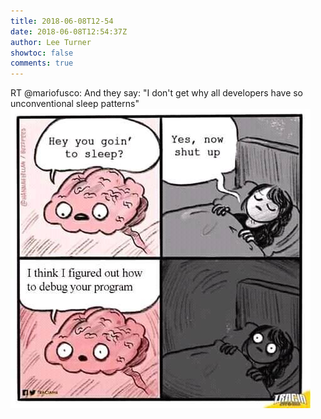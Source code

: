 ```yaml
---
title: 2018-06-08T12-54
date: 2018-06-08T12:54:37Z
author: Lee Turner
showtoc: false
comments: true
---
```


RT @mariofusco: And they say: "I don't get why all developers have so unconventional sleep patterns" ![](/img/x//1005070592142344194-De3N9MPXUAESYYa.jpg)

